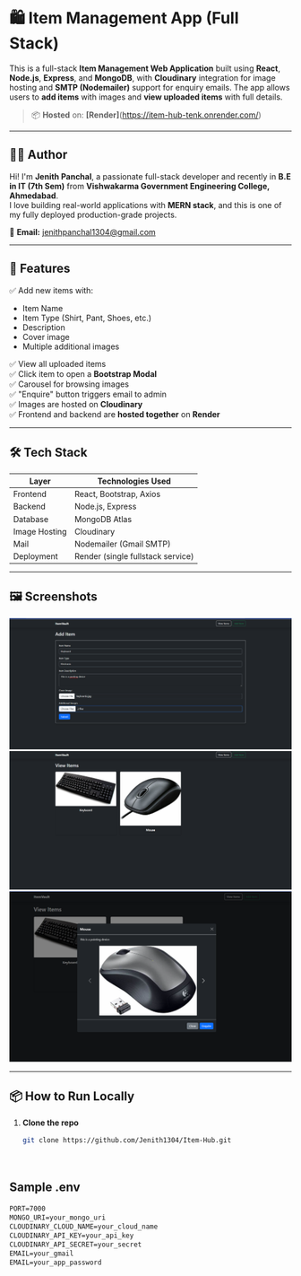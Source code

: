 # 🛍️ Item Management App (Full Stack)

This is a full-stack **Item Management Web Application** built using **React**, **Node.js**, **Express**, and **MongoDB**, with **Cloudinary** integration for image hosting and **SMTP (Nodemailer)** support for enquiry emails. The app allows users to **add items** with images and **view uploaded items** with full details.

> 📦 **Hosted** on: **[Render]**(https://item-hub-tenk.onrender.com/)

---

## 👨‍💻 Author

Hi! I'm **Jenith Panchal**, a passionate full-stack developer and recently in **B.E in IT (7th Sem)** from **Vishwakarma Government Engineering College, Ahmedabad**.  
I love building real-world applications with **MERN stack**, and this is one of my fully deployed production-grade projects.

📧 **Email:** jenithpanchal1304@gmail.com   

---

## 🚀 Features

✅ Add new items with:
- Item Name  
- Item Type (Shirt, Pant, Shoes, etc.)  
- Description  
- Cover image  
- Multiple additional images  

✅ View all uploaded items  
✅ Click item to open a **Bootstrap Modal**  
✅ Carousel for browsing images  
✅ "Enquire" button triggers email to admin  
✅ Images are hosted on **Cloudinary**  
✅ Frontend and backend are **hosted together** on **Render**  

---

## 🛠️ Tech Stack

| Layer      | Technologies Used |
|------------|-------------------|
| Frontend   | React, Bootstrap, Axios |
| Backend    | Node.js, Express |
| Database   | MongoDB Atlas |
| Image Hosting | Cloudinary |
| Mail       | Nodemailer (Gmail SMTP) |
| Deployment | Render (single fullstack service) |

---

## 🖼️ Screenshots
<img src="screenshots\Add Item.png"><br>
<img src="screenshots\View Items.png"><br>
<img src="screenshots\View Items2.png"><br>


---
## 📦 How to Run Locally

1. **Clone the repo**  
   ```bash
   git clone https://github.com/Jenith1304/Item-Hub.git
  



## Sample .env
    PORT=7000
    MONGO_URI=your_mongo_uri
    CLOUDINARY_CLOUD_NAME=your_cloud_name
    CLOUDINARY_API_KEY=your_api_key
    CLOUDINARY_API_SECRET=your_secret
    EMAIL=your_gmail
    EMAIL=your_app_password
